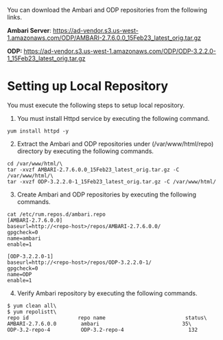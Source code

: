 You can download the Ambari and ODP repositories from the following links. 

**Ambari Server**:  https://ad-vendor.s3.us-west-1.amazonaws.com/ODP/AMBARI-2.7.6.0.0_15Feb23_latest_orig.tar.gz

**ODP:** https://ad-vendor.s3.us-west-1.amazonaws.com/ODP/ODP-3.2.2.0-1_15Feb23_latest_orig.tar.gz

# Setting up Local Repository

You must execute the following steps to setup local repository. 

1. You must install Httpd service by executing the following command. 

`yum install httpd -y`

2. Extract the Ambari and ODP repositories under (/var/www/html/repo) directory by executing the following commands.

```
cd /var/www/html/\
tar -xvzf AMBARI-2.7.6.0.0_15Feb23_latest_orig.tar.gz -C /var/www/html/\
tar -xvzf ODP-3.2.2.0-1_15Feb23_latest_orig.tar.gz -C /var/www/html/
```

3. Create Ambari and ODP repositories by executing the following commands. 
```
cat /etc/rum.repos.d/ambari.repo
[AMBARI-2.7.6.0.0]
baseurl=http://<repo-host>/repos/AMBARI-2.7.6.0.0/
gpgcheck=0
name=ambari
enable=1

[ODP-3.2.2.0-1]
baseurl=http://<repo-host>/repos/ODP-3.2.2.0-1/
gpgcheck=0
name=ODP
enable=1
```

4. Verify Ambari repository by executing the following commands. 
```
$ yum clean all\
$ yum repolistt\
repo id                repo name                          status\
AMBARI-2.7.6.0.0        ambari                     	     35\
ODP-3.2-repo-4          ODP-3.2-repo-4                     132
```